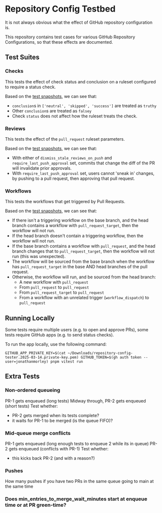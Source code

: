 # Repository Config Testbed

It is not always obvious what the effect of GitHub repository configuration is.

This repository contains test cases for various GitHub Repository Configurations, so that these effects are documented.

## Test Suites

### Checks

This tests the effect of check status and conclusion on a ruleset configured to require a status check.

Based on the [test snapshots](./tests/__snapshots__/checks.test.ts.snap), we can see that:

- `conclusion`s in `['neutral', 'skipped', 'success']` are treated as `truthy`
- Other `conclusion`s are treated as `falsey`
- Check `status` does not affect how the ruleset treats the check.

### Reviews

This tests the effect of the `pull_request` ruleset parameters.

Based on the [test snapshots](./tests/__snapshots__/reviews.test.ts.snap), we can see that:

- With either of `dismiss_stale_reviews_on_push` and `require_last_push_approval` set, commits that change the diff of the PR will invalidate prior approvals.
- With `require_last_push_approval` set, users cannot 'sneak in' changes, by pushing to a pull request, then approving that pull request.

### Workflows

This tests the workflows that get triggered by Pull Requests.

Based on the [test snapshots](./tests/__snapshots__/workflows.test.ts.snap), we can see that:

- If there isn't a triggering workflow on the base branch, and the head branch contains a workflow with `pull_request_target`, then the workflow will not run.
- If the head branch doesn't contain a triggering workflow, then the workflow will not run.
- If the base branch contains a workflow with `pull_request`, and the head branch changes that to `pull_request_target`, then the workflow will not run (this was unexpected).
- The workflow will be sourced from the base branch when the workflow has `pull_request_target` in the base AND head branches of the pull request.
- Otherwise, the workflow will run, and be sourced from the head branch:
  - A new workflow with `pull_request`
  - From `pull_request` to `pull_request`
  - From `pull_request_target` to `pull_request`
  - From a workflow with an unrelated trigger (`workflow_dispatch`) to `pull_request`

## Running Locally

Some tests require multiple users (e.g. to open and approve PRs), some tests require GitHub apps (e.g. to send status checks).

To run the app locally, use the following command:

```
GITHUB_APP_PRIVATE_KEY=$(cat ~/Downloads/repository-config-tester.2025-03-14.private-key.pem) GITHUB_TOKEN=$(gh auth token --user=jonathanmorley) pnpm vitest run
```

## Extra Tests

### Non-ordered queueing

PR-1 gets enqueued (long tests)
Midway through, PR-2 gets enqueued (short tests)
Test whether:
  * PR-2 gets merged when its tests complete?
  * it waits for PR-1 to be merged (is the queue FIFO)?


### Mid-queue merge conflicts

PR-1 gets enqueued (long enough tests to enqueue 2 while its in queue)
PR-2 gets enqueued (conflicts with PR-1)
Test whether:
  * this kicks back PR-2 (and with a reason?)

### Pushes

How many pushes if you have two PRs in the same queue going to main at the same time

### Does min_entries_to_merge_wait_minutes start at enqueue time or at PR green-time?
